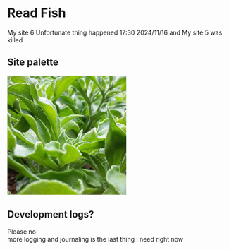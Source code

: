 # Read Fish 
My site 6
Unfortunate thing happened 17:30 2024/11/16 and My site 5 was killed

## Site palette
![Crystalline Iceplant](/media/website-palette.jpg)
## Development logs?
Please no \
more logging and journaling is the last thing i need right now
